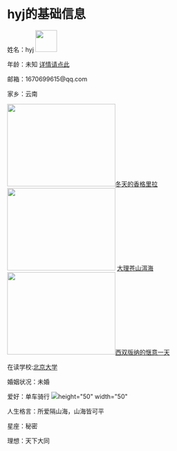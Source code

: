 <!DOCTYPE html>
<html lang="zh-cn">
    <head>
        <meta charset="utf-8"/>
        <title>个人简介</title>
    </head>
    <body>
        <h1>hyj的基础信息</h1>
        <p>姓名：hyj         <img src="https://gimg2.baidu.com/image_search/src=http%3A%2F%2Fgss0.baidu.com%2F-vo3dSag_xI4khGko9WTAnF6hhy%2Fzhidao%2Fwh%253D450%252C600%2Fsign%3Dd3edfe5fb0003af34defd464001aea6a%2F8601a18b87d6277f7b112c6e2e381f30e924fc61.jpg&refer=http%3A%2F%2Fgss0.baidu.com&app=2002&size=f9999,10000&q=a80&n=0&g=0n&fmt=jpeg?sec=1636259524&t=f49c4c01447555f2aee8b423da28e89d"width="50" height="50"></p>
        <p>年龄：未知      <a href="C:\Users\86187\Desktop\年龄.docx">详情请点此</a></p>
        <p>邮箱：1670699615@qq.com</p>
        <p>家乡：云南</p>
        <p><img src="https://gimg2.baidu.com/image_search/src=http%3A%2F%2Fwx4.sinaimg.cn%2Forj360%2F006beJnvly1g1yjjlz546j305k03pq2u.jpg&refer=http%3A%2F%2Fwx4.sinaimg.cn&app=2002&size=f9999,10000&q=a80&n=0&g=0n&fmt=jpeg?sec=1635471767&t=59b93921dec32530c65907d6bab889d7" width="250" height="190"><a href="https://mp.weixin.qq.com/s/GcfpmYO56k2WRK1YXfVZqw">冬天的香格里拉</a>
        <img src="https://gimg2.baidu.com/image_search/src=http%3A%2F%2Fimg1.qunarzz.com%2Ftravel%2Fd8%2F1702%2F33%2Fcd55bd1854a13bb5.jpg_r_680x510x95_8e9c48e4.jpg&refer=http%3A%2F%2Fimg1.qunarzz.com&app=2002&size=f9999,10000&q=a80&n=0&g=0n&fmt=jpeg?sec=1635472333&t=cf75e90035f1531268924a7371cc7651"width="250"height="190">
          <a href="https://new.qq.com/rain/a/20201230A0ASVI00">大理苍山洱海</a>
        <img src="https://gimg2.baidu.com/image_search/src=http%3A%2F%2Fimg.pconline.com.cn%2Fimages%2Fupload%2Fupc%2Ftx%2Fphotoblog%2F1606%2F20%2Fc7%2F23094211_1466407966529_mthumb.jpg&refer=http%3A%2F%2Fimg.pconline.com.cn&app=2002&size=f9999,10000&q=a80&n=0&g=0n&fmt=jpeg?sec=1635473144&t=5bb0983061a4b8cee28105e0cc635f6d"width="250"height="190"><a href="https://haokan.baidu.com/v?pd=wisenatural&vid=4480523849932552284">西双版纳的惬意一天</a></p>
        <p>在读学校:<a href="https://baike.baidu.com/item/%E5%8C%97%E4%BA%AC%E5%A4%A7%E5%AD%A6/110221">北京大学</a></p>
        <p>婚姻状况：未婚</p>
        <p>爱好：单车骑行     <img src="https://tse2-mm.cn.bing.net/th/id/OIP-C.gSX5RMwIx69gT2XlbvlAowHaE8?pid=ImgDet&rs=1">height="50" width="50"</p>
        <p>人生格言：<a herf="https://www.bilibili.com/bangumi/play/ep364554/">所爱隔山海，山海皆可平</a></p>
        <p>星座：秘密
        <p>理想：天下大同
    </body>
</html>
